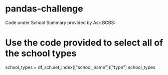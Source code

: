 # pandas-challenge

Code under School Summary provided by Ask BCBS: 
# Use the code provided to select all of the school types
school_types = df_sch.set_index(["school_name"])["type"]
school_types

